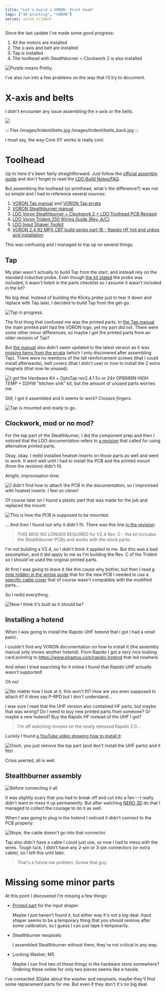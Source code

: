 ```yaml
---
title: "Let's build a VORON: Print head"
tags: ["3D printing", "VORON"]
series: voron_trident
---
```


Since the last update I've made some good progress:

1. All the motors are installed
1. The x-axis and belt are installed
1. Tap is installed
1. The toolhead with Stealthburner + Clockwork 2 is also installed

![Purple means Pretty.](/images/trident/front_p2.jpg)

I've also run into a few problems on the way that I'll try to document.

# X-axis and belts

I didn't encounter any issue assembling the x-axis or the belts.

![](/images/trident/x_axis.jpg)

::: Flex
/images/trident/belts.jpg
/images/trident/belts_back.jpg
:::

I must say, the way Core XY works is really cool.

# Toolhead

Up to here it's been fairly straightforward.
Just follow the [official assembly guide][trident-manual] and don't forget to read the [LDO Build Notes/FAQ][ldo-build-faq].

But assembling the toolhead (or printhead, what's the difference?) was not so simple and I had to reference several sources:

1. [VORON Tap manual][tap-manual] and [VORON Tap errata][tap-errata]
1. [VORON Stealthburner manual][sb-manual]
1. [LDO Voron Stealthburner + Clockwork 2 + LDO Toolhead PCB Revised][ldo-sb-revised]
1. [LDO Voron Trident 250 Wiring Guide (Rev. A/C)][ldo-wiring]
1. [LDO Input Shaper Toolkit][adxl-tool]
1. [VORON 2.4 R2 MPX CBT build series part 16 - Rapido HF hot end unbox and installation][rapido-install]

This was confusing and I managed to trip up on several things.

## Tap

My plan wasn't actually to build Tap from the start, and instead rely on the standard inductive probe.
Even though [the kit stated][trident-kit] the probe was included, it wasn't listed in the parts checklist so I assume it wasn't included in the kit?

No big deal.
Instead of building the Klicky probe just to tear it down and replace with Tap later, I decided to build Tap from the get-go.

![Tap in progress.](/images/trident/tap_parts.jpg)

The first thing that confused me was the printed parts.
In [the Tap manual][tap-manual] the main printed part had the VORON logo, yet my part did not.
There were some other minor differences, so maybe I got the printed parts from an older revision of Tap?

But [the manual][tap-manual] also didn't seem updated to the latest version as it was [missing items from the errata][tap-errata] (which I only discovered after assembling Tap).
There were no mentions of the tall reinforcement screws (that I could install afterwards), belt covers (that I didn't use) or how to install the 2 extra magnets (that now lie unused).

![I got the [Hardware Kit + OptoTap rev2.4.1 5v or 24v OPB666N HIGH TEMP + D2HW][tap-hw] "kitchen sink" kit, but the amount of unused parts worries me.](/images/trident/tap_unused_parts.jpg)

Still, I got it assembled and it seems to work? *Crosses fingers.*

![Tap is mounted and ready to go.](/images/trident/tap_mounted.jpg)

## Clockwork, mod or no mod?

For the top part of the Stealthburner, I did the component prep and then I noticed that the LDO documentation refers to [a revision][ldo-sb-revised] that called for using alternative printed parts.

Okay, okay.
I redid installed heatset inserts on those parts as well and went to work.
It went well until I had to install the PCB and the printed mount (from the revision) didn't fit.

Alright, improvisation time:

![I didn't find how to attach the PCB in the documentation, so I improvised with heatset inserts. I feel so clever!](/images/trident/heatset_standoff.jpg)

Of course later on I found a plastic part that was made for the job and replaced the mount:

![This is how the PCB is supposed to be mounted.](/images/trident/plastic_standoff.jpg)

... And then I found out why it didn't fit. There was this line [in the revision][ldo-sb-revised]:

>  THIS MOD NO LONGER REQUIRED for V2.4 Rev. C - the kit includes the Stealthburner PCBs and works with the stock parts.

I'm not building a V2.4, so I didn't think it applied to me.
But this was a bad assumption, and it did apply to me as I'm building the Rev. C of the Trident so I should've used the original printed parts.

At first I was going to leave it like this cause why bother, but then I read [a note hidden in the wiring guide][ldo-wiring] that for the new PCB I needed to use a [specific cable cover][] that of course wasn't compatible with the modified parts...

So I redid everything.

![Now I think it's built as it should be?](/images/trident/clockwork.jpg)

## Installing a hotend

When I was going to install the Rapido UHF hotend that I got I had a small panic.

I couldn't find any VORON documentation on how to install it (the assembly manual only shows another hotend).
From Rapido I got a very nice looking card pointing to <https://www.phaetus.com/rapido-hotend> that led nowhere.

And when I tried searching for it online I found that Rapido UHF actually wasn't supported!

Oh no!

![No matter how I look at it, this won't fit? How are you even supposed to attach it? It does say P-RPD but I don't understand...](/images/trident/rapido_how_to_fit.jpg)

I was sure I read that the UHF version also contained HF parts, but maybe that was wrong?
Do I need to buy new printed parts from someone?
Or maybe a new hotend?
Buy the Rapido HF instead of the UHF I got?

> I'm off watching reviews on the newly released Rapido 2.0...

Luckily I found [a YouTube video showing how to install it][rapido-install]:

![Oooh, you just remove the top part (and don't install the UHF parts) and it fits!](/images/trident/rapido_fits.jpg)

Crisis averted, all is well.

## Stealthburner assembly

![Before connecting it all.](/images/trident/sb_cover.jpg)

It was slightly scary that you had to break off and cut into a fan---I really didn't want to mess it up permanently.
But after watching [NERO 3D][nero-24-build-fan] do that I managed to collect the courage to do it as well.

When I was going to plug in the hotend I noticed it didn't connect to the PCB properly:

![Nope, the cable doesn't go into that connector.](/images/trident/hotend_connector_mismatch.jpg)

Tap also didn't have a cable I could just use, so now I had to mess with the wires.
Tough luck, I didn't have any 2-pin or 3-pin connectors (or extra cable), so I left this until later.

> That's a future me problem. Screw that guy.

# Missing some minor parts

At this point I discovered I'm missing a few things:

- [Printed part][adxl] for the input shaper.

  Maybe I just haven't found it, but either way it's not a big deal.
  Input shaper seems to be a temporary thing that you should remove after some calibration,
  so I guess I can just tape it temporarily.

- Stealthburner neopixels

  I assembled Stealthburner without them, they're not critical in any way.

- Locking Washer, M5

  Maybe I can find two of these things in the hardware store somewhere?
  Ordering these online for only two pieces seems like a hassle.

I've contacted 3Djake about the washer and neopixels, maybe they'll find some replacement parts for me.
But even if they don't it's no big deal.

[adxl]: https://github.com/VoronDesign/Voron-Stealthburner/blob/main/STLs/Stealthburner/ADXL345_Mounts/sb_adxl_mount_ldo_15mm_c_c.stl

[trident-kit]: https://docs.ldomotors.com/en/voron/voron-trident
[tap-hw]: https://lab4450.com/product/voron-tap-probe/
[specific cable cover]: https://github.com/VoronDesign/Voron-Hardware/blob/master/Stealthburner_Toolhead_PCB/STLs/cable_cover_pcb_with_thermistor.stl
[ldo-build-faq]: https://docs.ldomotors.com/en/voron/voron-trident/build-faq
[trident-manual]: https://raw.githubusercontent.com/VoronDesign/Voron-Trident/main/Manual/Assembly_Manual_Trident.pdf
[tap-manual]: https://github.com/VoronDesign/Voron-Tap/blob/main/Manual/Assembly_Manual_Tap.pdf 
[tap-errata]: https://github.com/VoronDesign/Voron-Tap/blob/main/Manual/R8_errata.md
[sb-manual]: https://github.com/VoronDesign/Voron-Stealthburner/blob/main/Manual/Assembly_Manual_SB.pdf
[ldo-sb-revised]: https://www.ldomotion.com/p/guide/18295873486194241
[ldo-wiring]: https://docs.ldomotors.com/en/voron/voron-trident/wiring_guide_250_rev_a
[adxl-tool]: https://docs.ldomotors.com/adxl_tool
[rapido-install]: https://www.youtube.com/watch?v=ST6RsnRVsTI
[nero-24-build-fan]: https://www.youtube.com/live/MQ5_LHwR4n4?si=hEcvBxwaGwO-Tjeg&t=9882
